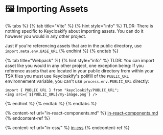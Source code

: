 # 🖼️ Importing Assets

{% tabs %}
{% tab title="Vite" %}
{% hint style="info" %}
TLDR: There is nothing specific to Keycloakify about importing assets. You can do it however you would in any other project.

Just if you're referencing assets that are in the public directory, use `import.meta.env.BASE_URL`
{% endhint %}
{% endtab %}

{% tab title="Webpack" %}
{% hint style="info" %}
TLDR:  You can import asset like you would in any other project, one exception being: If you reference assets that are located in your public directory from within your TSX files you must use Keycloakify's polifill of the `PUBLIC_URL` environnement variable, you can't use `process.env.PUBLIC_URL` directly:

```tsx
import { PUBLIC_URL } from "keycloakify/PUBLIC_URL";
<img src={`${PUBLIC_URL}/my-image.png`} />
```
{% endhint %}
{% endtab %}
{% endtabs %}

{% content-ref url="in-react-components.md" %}
[in-react-components.md](in-react-components.md)
{% endcontent-ref %}

{% content-ref url="in-css/" %}
[in-css](in-css/)
{% endcontent-ref %}
